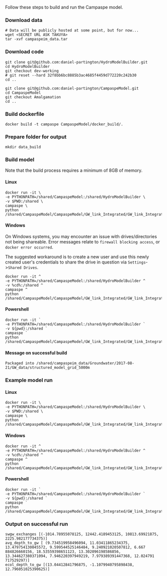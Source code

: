 Follow these steps to build and run the Campaspe model.

### Download data
```
# Data will be publicly hosted at some point, but for now...
wget <SECRET URL ASK TAKUYA>
tar -xvf campaspeim_data.tar
```

### Download code
```
git clone git@github.com:daniel-partington/HydroModelBuilder.git
cd HydroModelBuilder
git checkout dev-working
# git reset --hard 32f8bb6bc8885b3ac4685f4459d772220c242b30
cd ..

git clone git@github.com:daniel-partington/CampaspeModel.git
cd CampaspeModel
git checkout Amalgamation
cd ..
```

### Build dockerfile
```
docker build -t campaspe CampaspeModel/docker_build/.
```

### Prepare folder for output
```
mkdir data_build
```

### Build model

Note that the build process requires a minimum of 8GB of memory.

#### Linux
```
docker run -it \
-e PYTHONPATH=/shared/CampaspeModel:/shared/HydroModelBuilder \
-v $PWD:/shared \
campaspe \
python /shared/CampaspeModel/CampaspeModel/GW_link_Integrated/GW_link_Integrated_build.py
```

#### Windows

On Windows systems, you may encounter an issue with drives/directories not being shareable.
Error messages relate to `firewall blocking access`, or `docker error occurred`.

The suggested workaround is to create a new user and use this newly created user's credentials to share the drive in question via `Settings`->`Shared Drives`.

```
docker run -it ^
-e PYTHONPATH=/shared/CampaspeModel:/shared/HydroModelBuilder ^
-v %cd%:/shared ^
campaspe ^
python /shared/CampaspeModel/CampaspeModel/GW_link_Integrated/GW_link_Integrated_build.py
```

#### Powershell
```
docker run -it `
-e PYTHONPATH=/shared/CampaspeModel:/shared/HydroModelBuilder `
-v ${pwd}:/shared `
campaspe `
python /shared/CampaspeModel/CampaspeModel/GW_link_Integrated/GW_link_Integrated_build.py
```

#### Message on successful build

`Packaged into /shared/campaspeim_data/Groundwater/2017-08-21/GW_data/structured_model_grid_5000m`

### Example model run

#### Linux
```
docker run -it \
-e PYTHONPATH=/shared/CampaspeModel:/shared/HydroModelBuilder \
-v $PWD:/shared \
campaspe \
python /shared/CampaspeModel/CampaspeModel/GW_link_Integrated/GW_link_Integrated.py
```

#### Windows
```
docker run -it ^
-e PYTHONPATH=/shared/CampaspeModel:/shared/HydroModelBuilder ^
-v %cd%:/shared ^
campaspe ^
python /shared/CampaspeModel/CampaspeModel/GW_link_Integrated/GW_link_Integrated.py
```

#### Powershell
```
docker run -it `
-e PYTHONPATH=/shared/CampaspeModel:/shared/HydroModelBuilder `
-v ${pwd}:/shared `
campaspe `
python /shared/CampaspeModel/CampaspeModel/GW_link_Integrated/GW_link_Integrated.py
```

### Output on successful run
```
swgw_exchanges [(-1014.78955078125, 12442.4189453125, 10813.69921875, 2225.982177734375)]
avg_depth_to_gw [ (9.734519958496094, 11.03411865234375, 13.479754130045572, 9.599544525146484, 9.240921020507812, 6.667
884826660156, 18.53559398651123, 13.302096198586856, 13.344627380371094, 7.946220397949219, 7.979389391447368, 12.024791
717529297)]
ecol_depth_to_gw [(13.04412841796875, -1.1079940795898438, 12.796051025390625)]
```
